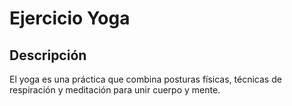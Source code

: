 # Ejercicio Yoga

## Descripción
El yoga es una práctica que combina posturas físicas, técnicas de respiración y meditación para unir cuerpo y mente.


